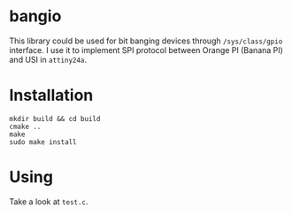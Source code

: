 # bangio

This library could be used for bit banging devices through `/sys/class/gpio` interface. I use it to implement SPI protocol between Orange PI (Banana PI) and USI in `attiny24a`.

# Installation

```
mkdir build && cd build
cmake ..
make
sudo make install
```

# Using

Take a look at `test.c`.

